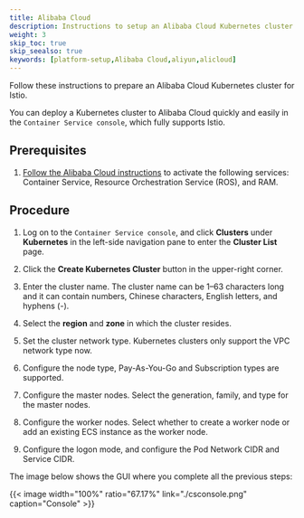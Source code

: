 ```yaml
---
title: Alibaba Cloud
description: Instructions to setup an Alibaba Cloud Kubernetes cluster for Istio.
weight: 3
skip_toc: true
skip_seealso: true
keywords: [platform-setup,Alibaba Cloud,aliyun,alicloud]
---
```


Follow these instructions to prepare an Alibaba Cloud Kubernetes cluster for Istio.

You can deploy a Kubernetes cluster to Alibaba Cloud quickly and easily in the 
`Container Service console`, which fully supports Istio.

## Prerequisites

1. [Follow the Alibaba Cloud instructions](https://www.alibabacloud.com/help/doc-detail/53752.htm) 
to activate the following services: Container Service, Resource Orchestration
 Service (ROS), and RAM.

## Procedure

1. Log on to the `Container Service console`, and click **Clusters** under 
**Kubernetes** in the left-side navigation pane to enter the **Cluster List** page.

1. Click the **Create Kubernetes Cluster** button in the upper-right corner.

1. Enter the cluster name. The cluster name can be 1–63 characters long and 
it can contain numbers, Chinese characters, English letters, and hyphens (-).

1. Select the **region** and **zone** in which the cluster resides.

1. Set the cluster network type. Kubernetes clusters only support the VPC 
network type now.

1. Configure the node type, Pay-As-You-Go and Subscription types are supported.

1. Configure the master nodes. Select the generation, family, and type for the 
master nodes.

1. Configure the worker nodes. Select whether to create a worker node or add an
 existing ECS instance as the worker node.

1. Configure the logon mode, and configure the Pod Network CIDR and Service 
CIDR.

The image below shows the GUI where you complete all the previous steps:

{{< image width="100%" ratio="67.17%"
    link="./csconsole.png"
    caption="Console"
    >}}
